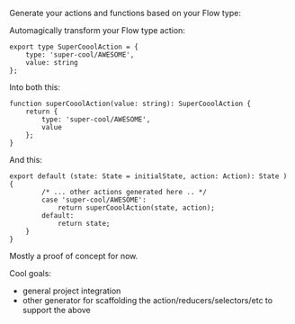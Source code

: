 
Generate your actions and functions based on your Flow type:

Automagically transform your Flow type action:

```
export type SuperCooolAction = {
    type: 'super-cool/AWESOME',
    value: string
};
```

Into both this:

```
function superCooolAction(value: string): SuperCooolAction {
    return {
        type: 'super-cool/AWESOME',
        value
    };
}
```

And this:

```
export default (state: State = initialState, action: Action): State ) {
		/* ... other actions generated here .. */
        case 'super-cool/AWESOME':
            return superCooolAction(state, action);
        default:
            return state;
    }
}
```

Mostly a proof of concept for now.

Cool goals:

* general project integration
* other generator for scaffolding the action/reducers/selectors/etc to support the above
